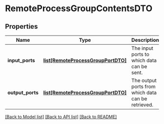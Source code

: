 # RemoteProcessGroupContentsDTO

## Properties
Name | Type | Description | Notes
------------ | ------------- | ------------- | -------------
**input_ports** | [**list[RemoteProcessGroupPortDTO]**](RemoteProcessGroupPortDTO.md) | The input ports to which data can be sent. | [optional] 
**output_ports** | [**list[RemoteProcessGroupPortDTO]**](RemoteProcessGroupPortDTO.md) | The output ports from which data can be retrieved. | [optional] 

[[Back to Model list]](../README.md#documentation-for-models) [[Back to API list]](../README.md#documentation-for-api-endpoints) [[Back to README]](../README.md)


